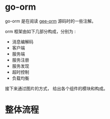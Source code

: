 # go-orm

go-orm 是在阅读 [gee-orm](https://github.com/geektutu/7days-golang/tree/master/gee-orm) 源码时的一些注解。

orm 框架由如下几部分构成，分别为 :
- 消息编解码
- 客户端
- 服务端
- 服务注册
- 服务发现
- 超时控制
- 负载均衡

接下来通过图片的方式， 给出各个组件的模块和构成。

# 整体流程


